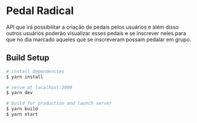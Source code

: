 # Pedal Radical

API que irá possibilitar a criação de pedais pelos usuários e além disso outros usuários poderão visualizar esses pedais e se inscrever neles para que no dia marcado aqueles que se inscreveram possam pedalar em grupo.


## Build Setup

```bash
# install dependencies
$ yarn install

# serve at localhost:3000
$ yarn dev

# build for production and launch server
$ yarn build
$ yarn start
```